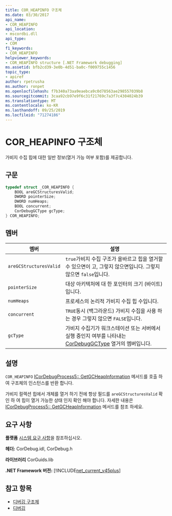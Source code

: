 ```yaml
---
title: COR_HEAPINFO 구조체
ms.date: 03/30/2017
api_name:
- COR_HEAPINFO
api_location:
- mscordbi.dll
api_type:
- COM
f1_keywords:
- COR_HEAPINFO
helpviewer_keywords:
- COR_HEAPINFO structure [.NET Framework debugging]
ms.assetid: bfb2cd39-3e0b-4d51-ba0c-f009755c1456
topic_type:
- apiref
author: rpetrusha
ms.author: ronpet
ms.openlocfilehash: f7b340a73aa9eaebca9c0d78563ae298557039b8
ms.sourcegitcommit: 3caa92cb97e9f6c31f21769c7a3f7c4304024b39
ms.translationtype: MT
ms.contentlocale: ko-KR
ms.lasthandoff: 09/25/2019
ms.locfileid: "71274186"
---
```

# <a name="cor_heapinfo-structure"></a>COR_HEAPINFO 구조체
가비지 수집 힙에 대한 일반 정보(열거 가능 여부 포함)를 제공합니다.  
  
## <a name="syntax"></a>구문  
  
```cpp  
typedef struct _COR_HEAPINFO {  
    BOOL areGCStructuresValid;   
    DWORD pointerSize;   
    DWORD numHeaps;  
    BOOL concurrent;   
    CorDebugGCType gcType;   
} COR_HEAPINFO;  
```  
  
## <a name="members"></a>멤버  
  
|멤버|설명|  
|------------|-----------------|  
|`areGCStructuresValid`|`true`가비지 수집 구조가 올바르고 힙을 열거할 수 있으면이 고, 그렇지 않으면입니다. 그렇지 않으면 `false`입니다.|  
|`pointerSize`|대상 아키텍처에 대 한 포인터의 크기 (바이트)입니다.|  
|`numHeaps`|프로세스의 논리적 가비지 수집 힙 수입니다.|  
|`concurrent`|`TRUE`동시 (백그라운드) 가비지 수집을 사용 하는 경우 그렇지 않으면 `FALSE`입니다.|  
|`gcType`|가비지 수집기가 워크스테이션 또는 서버에서 실행 중인지 여부를 나타내는 [CorDebugGCType](cordebuggctype-enumeration.md) 열거의 멤버입니다.|  
  
## <a name="remarks"></a>설명  
 `COR_HEAPINFO` [ICorDebugProcess5:: GetGCHeapInformation](icordebugprocess5-getgcheapinformation-method.md) 메서드를 호출 하 여 구조체의 인스턴스를 반환 합니다.  
  
 가비지 컬렉션 힙에서 개체를 열거 하기 전에 항상 필드를 `areGCStructuresValid` 확인 하 여 힙이 열거 가능한 상태 인지 확인 해야 합니다. 자세한 내용은 [ICorDebugProcess5:: GetGCHeapInformation](icordebugprocess5-getgcheapinformation-method.md) 메서드를 참조 하세요.  
  
## <a name="requirements"></a>요구 사항  
 **플랫폼** [시스템 요구 사항](../../get-started/system-requirements.md)을 참조하십시오.  
  
 **헤더:** CorDebug.idl, CorDebug.h  
  
 **라이브러리** CorGuids.lib  
  
 **.NET Framework 버전:** [!INCLUDE[net_current_v45plus](../../../../includes/net-current-v45plus-md.md)]  
  
## <a name="see-also"></a>참고 항목

- [디버깅 구조체](debugging-structures.md)
- [디버깅](index.md)
